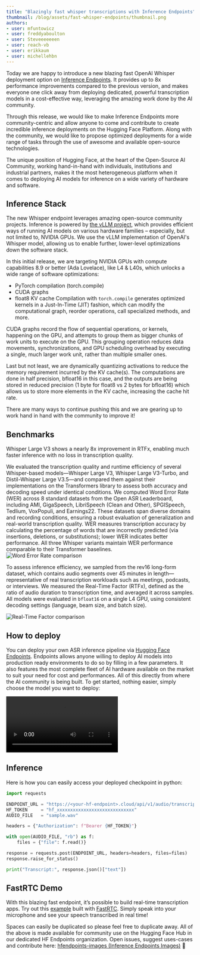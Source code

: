 ```yaml
---
title: "Blazingly fast whisper transcriptions with Inference Endpoints" 
thumbnail: /blog/assets/fast-whisper-endpoints/thumbnail.png
authors:
- user: mfuntowicz
- user: freddyaboulton
- user: Steveeeeeeen
- user: reach-vb
- user: erikkaum
- user: michellehbn
---
```


Today we are happy to introduce a new blazing fast OpenAI Whisper deployment option on [Inference Endpoints](https://endpoints.huggingface.co). It provides up to 8x performance improvements compared to the previous version, and makes everyone one click away from deploying dedicated, powerful transcription models in a cost-effective way, leveraging the amazing work done by the AI community.


Through this release, we would like to make Inference Endpoints more community-centric and allow anyone to come and contribute to create incredible inference deployments on the Hugging Face Platform. Along with the community, we would like to propose optimized deployments for a wide range of tasks through the use of awesome and available open-source technologies.

The unique position of Hugging Face, at the heart of the Open-Source AI Community, working hand-in-hand with individuals, institutions and industrial partners, makes it the most heterogeneous platform when it comes to deploying AI models for inference on a wide variety of hardware and software.

## Inference Stack

The new Whisper endpoint leverages amazing open-source community projects. Inference is powered by [the vLLM project](https://github.com/vllm-project/vllm), which provides efficient ways of running AI models on various hardware families – especially, but not limited to, NVIDIA GPUs. We use the vLLM implementation of OpenAI's Whisper model, allowing us to enable further, lower-level optimizations down the software stack. 

In this initial release, we are targeting NVIDIA GPUs with compute capabilities 8.9 or better (Ada Lovelace), like L4 & L40s, which unlocks a wide range of software optimizations:
- PyTorch compilation (torch.compile)
- CUDA graphs
- float8 KV cache
Compilation with `torch.compile` generates optimized kernels in a Just-In-Time (JIT) fashion, which can modify the computational graph, reorder operations, call specialized methods, and more. 

CUDA graphs record the flow of sequential operations, or kernels, happening on the GPU, and attempts to group them as bigger chunks of work units to execute on the GPU. This grouping operation reduces data movements, synchronizations, and GPU scheduling overhead by executing a single, much larger work unit, rather than multiple smaller ones.

Last but not least, we are dynamically quantizing activations to reduce the memory requirement incurred by the KV cache(s). The computations are done in half precision, bfloat16 in this case, and the outputs are being stored in reduced precision (1 byte for float8 vs 2 bytes for bfloat16) which allows us to store more elements in the KV cache, increasing the cache hit rate.

There are many ways to continue pushing this and we are gearing up to work hand in hand with the community to improve it!

## Benchmarks

Whisper Large V3 shows a nearly 8x improvement in RTFx, enabling much faster inference with no loss in transcription quality.

We evaluated the transcription quality and runtime efficiency of several Whisper-based models—Whisper Large V3, Whisper Large V3-Turbo, and Distil-Whisper Large V3.5—and compared them against their implementations on the Transformers library to assess both accuracy and decoding speed under identical conditions.
We computed Word Error Rate (WER) across 8 standard datasets from the Open ASR Leaderboard, including AMI, GigaSpeech, LibriSpeech (Clean and Other), SPGISpeech, Tedlium, VoxPopuli, and Earnings22. These datasets span diverse domains and recording conditions, ensuring a robust evaluation of generalization and real-world transcription quality. WER measures transcription accuracy by calculating the percentage of words that are incorrectly predicted (via insertions, deletions, or substitutions); lower WER indicates better performance. All three Whisper variants maintain WER performance comparable to their Transformer baselines.
<img src="https://huggingface.co/datasets/huggingface/documentation-images/resolve/main/endpoints/fast-whisper-endpoints-bench-1.png" alt="Word Error Rate comparison" style="display: block; margin-left: auto; margin-right: auto;">

To assess inference efficiency, we sampled from the rev16 long-form dataset, which contains audio segments over 45 minutes in length—representative of real transcription workloads such as meetings, podcasts, or interviews. We measured the Real-Time Factor (RTFx), defined as the ratio of audio duration to transcription time, and averaged it across samples. All models were evaluated in `bfloat16` on a single L4 GPU, using consistent decoding settings (language, beam size, and batch size).

<img src="https://huggingface.co/datasets/huggingface/documentation-images/resolve/main/endpoints/fast-whisper-endpoints-bench-2.png" alt="Real-Time Factor comparison" style="display: block; margin-left: auto; margin-right: auto;">

## How to deploy

You can deploy your own ASR inference pipeline via [Hugging Face Endpoints](https://endpoints.huggingface.co/catalog?task=automatic-speech-recognition). Endpoints allows anyone willing to deploy AI models into production ready environments to do so by filling in a few parameters.
It also features the most complete fleet of AI hardware available on the market to suit your need for cost and performances. 
All of this directly from where the AI community is being built.
To get started, nothing easier, simply choose the model you want to deploy: 

<video alt="Fast Whisper Deployment" autoplay loop autobuffer playsinline>
    <source src="https://huggingface.co/datasets/huggingface/documentation-images/resolve/main/endpoints/fast-whisper-endpoints-deploy-flow.mp4" type="video/mp4">
</video>

## Inference

Here is how you can easily access your deployed checkpoint in python:

``` python
import requests

ENDPOINT_URL = "https://<your‑hf‑endpoint>.cloud/api/v1/audio/transcriptions"  # 🌐 replace with your URL endpoint
HF_TOKEN     = "hf_xxxxxxxxxxxxxxxxxxxxxxxxxxxxx"                              # 🔑 replace with your HF token
AUDIO_FILE   = "sample.wav"                                                    # 🔊 path to your local audio file

headers = {"Authorization": f"Bearer {HF_TOKEN}"}

with open(AUDIO_FILE, "rb") as f:
    files = {"file": f.read()}

response = requests.post(ENDPOINT_URL, headers=headers, files=files)
response.raise_for_status()

print("Transcript:", response.json()["text"])
```
## FastRTC Demo

With this blazing fast endpoint, it’s possible to build real-time transcription apps. Try out this [example](https://huggingface.co/spaces/freddyaboulton/really-fast-whisper) built with [FastRTC](https://fastrtc.org). Simply speak into your microphone and see your speech transcribed in real time!

<script
	type="module"
	src="https://gradio.s3-us-west-2.amazonaws.com/4.36.1/gradio.js"
></script>

<gradio-app theme_mode="light" space="freddyaboulton/really-fast-whisper"></gradio-app>


Spaces can easily be duplicated so please feel free to duplicate away. All of the above is made available for community use on the Hugging Face Hub in our dedicated HF Endpoints organization. Open issues, suggest uses-cases and contribute here:  [hfendpoints-images (Inference Endpoints Images)](https://huggingface.co/spaces/hfendpoints-images/README/discussions/2) 🚀
